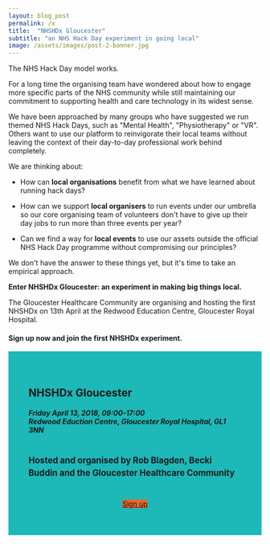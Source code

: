 ```yaml
---
layout: blog_post
permalink: /x
title:  "NHSHDx Gloucester"
subtitle: "an NHS Hack Day experiment in going local"
image: /assets/images/post-2-banner.jpg
---
```


The NHS Hack Day model works.

For a long time the organising team have wondered about how to engage more specific parts of the NHS community while still maintaining our commitment to supporting health and care technology in its widest sense.

We have been approached by many groups who have suggested we run themed NHS Hack Days, such as "Mental Health", "Physiotherapy" or "VR". Others want to use our platform to reinvigorate their local teams without leaving the context of their day-to-day professional work behind completely.

We are thinking about:
* How can **local organisations** benefit from what we have learned about running hack days?

* How can we support **local organisers** to run events under our umbrella so our core organising team of volunteers don't have to give up their day jobs to run more than three events per year?

* Can we find a way for **local events** to use our assets outside the official NHS Hack Day programme without compromising our principles?

We don't have the answer to these things yet, but it's time to take an empirical approach.

**Enter NHSHDx Gloucester: an experiment in making big things local.**

The Gloucester Healthcare Community are organising and hosting the first NHSHDx on 13th April at the Redwood Education Centre, Gloucester Royal Hospital.


<section class="call_to_action" id="signups">
<div class="container">
  <div class="row">
    <h4>Sign up now and join the first NHSHDx experiment.</h4>
      <div class="col-md-6 col-md-offset-3" style="background: #1db8b8; padding: 40px">
        <h2>NHSHDx Gloucester</h2>
        <h5 style="margin-bottom: -20px">
          <i class="fa fa-calendar"></i> Friday April 13, 2018, 09:00-17:00
        </h5>
        <h5 style="margin-bottom: 40px">
          <i class="fa fa-map-marker"></i> Redwood Eduction Centre, Gloucester Royal Hospital, GL1 3NN
        </h5>
        <h2 style="margin-bottom: 40px; font-size: 1.2em; line-height: 1.5em">
          <b>Hosted and organised by Rob Blagden, Becki Buddin and the Gloucester Healthcare Community</b>
        </h2>
        <center>
          <p>
            <a class="btn btn-info btn-lg" style="background: #ec652b" target="_blank" href="https://nhshdxgloucester.eventbrite.co.uk/">
              Sign up
            </a>
          </p>
        </center>
      </div>

  </div> <!-- row -->
</div>   <!-- container -->
</section>
